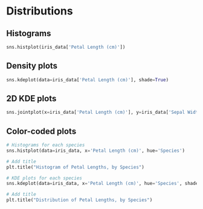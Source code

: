 # Distributions

## Histograms
```python
sns.histplot(iris_data['Petal Length (cm)'])
```

## Density plots
```python
sns.kdeplot(data=iris_data['Petal Length (cm)'], shade=True)
```

## 2D KDE plots
```python
sns.jointplot(x=iris_data['Petal Length (cm)'], y=iris_data['Sepal Width (cm)'], kind="kde")
```

## Color-coded plots
```python
# Histograms for each species
sns.histplot(data=iris_data, x='Petal Length (cm)', hue='Species')

# Add title
plt.title("Histogram of Petal Lengths, by Species")

# KDE plots for each species
sns.kdeplot(data=iris_data, x='Petal Length (cm)', hue='Species', shade=True)

# Add title
plt.title("Distribution of Petal Lengths, by Species")
```